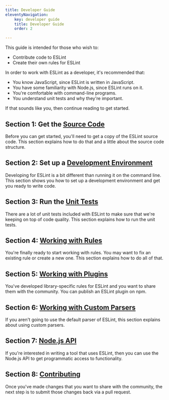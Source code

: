 ```yaml
---
title: Developer Guide
eleventyNavigation:
    key: developer guide 
    title: Developer Guide 
    order: 2

---
```


This guide is intended for those who wish to:

* Contribute code to ESLint
* Create their own rules for ESLint

In order to work with ESLint as a developer, it's recommended that:

* You know JavaScript, since ESLint is written in JavaScript.
* You have some familiarity with Node.js, since ESLint runs on it.
* You're comfortable with command-line programs.
* You understand unit tests and why they're important.

If that sounds like you, then continue reading to get started.

## Section 1: Get the [Source Code](source-code)

Before you can get started, you'll need to get a copy of the ESLint source code. This section explains how to do that and a little about the source code structure.

## Section 2: Set up a [Development Environment](development-environment)

Developing for ESLint is a bit different than running it on the command line. This section shows you how to set up a development environment and get you ready to write code.

## Section 3: Run the [Unit Tests](unit-tests)

There are a lot of unit tests included with ESLint to make sure that we're keeping on top of code quality. This section explains how to run the unit tests.

## Section 4: [Working with Rules](custom-rules)

You're finally ready to start working with rules. You may want to fix an existing rule or create a new one. This section explains how to do all of that.

## Section 5: [Working with Plugins](custom-plugins)

You've developed library-specific rules for ESLint and you want to share them with the community. You can publish an ESLint plugin on npm.

## Section 6: [Working with Custom Parsers](custom-parsers)

If you aren't going to use the default parser of ESLint, this section explains about using custom parsers.

## Section 7: [Node.js API](nodejs-api)

If you're interested in writing a tool that uses ESLint, then you can use the Node.js API to get programmatic access to functionality.

## Section 8: [Contributing](contribute/)

Once you've made changes that you want to share with the community, the next step is to submit those changes back via a pull request.
